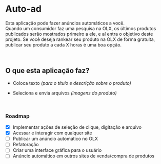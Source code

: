 # Auto-ad
Esta aplicação pode fazer anúncios automáticos a você. </br>
Quando um consumidor faz uma pesquisa na OLX, os últimos produtos publicados serão mostrados primeiro a ele, e aí entra o objetivo deste projeto. 
Se você deseja rankear seu produto na OLX de forma gratuita, publicar seu produto a cada X horas é uma boa opção. 

</br>

## O que esta aplicação faz? 
<ul type="square">
<li>
  
Coloca texto _(para o título e descrição sobre o produto)_
</li>
<li>
  
Seleciona e envia arquivos _(imagens do produto)_</li>
</ul>


</br>

### Roadmap
* [x] Implementar ações de seleção de clique, digitação e arquivo
* [x] Acessar e interagir com qualquer site
* [ ] Publicar um anúncio automático no OLX
* [ ] Refatoração 
* [ ] Criar uma interface gráfica para o usuário
* [ ] Anúncio automático em outros sites de venda/compra de produtos
